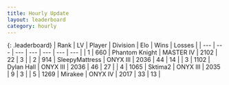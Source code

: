 ```yaml
---
title: Hourly Update
layout: leaderboard
category: hourly
---
```


{: .leaderboard}
| Rank | LV | Player | Division | Elo | Wins | Losses |
| --- | --- | --- | --- | --- | --- | --- |
| <span data-change="0">1</span> | 660 | <span title="ID: 742939">Phantom Knight</span> | MASTER IV | <span data-change="0">2102</span> | <span data-change="0">22</span> | <span data-change="0">3</span> |
| <span data-change="0">2</span> | 914 | <span title="ID: 153129">SleepyMattress</span> | ONYX III | <span data-change="0">2036</span> | <span data-change="0">44</span> | <span data-change="0">14</span> |
| <span data-change="1">3</span> | 1102 | <span title="ID: 174294">Dylan Hall</span> | ONYX III | <span data-change="11">2036</span> | <span data-change="2">46</span> | <span data-change="0">27</span> |
| <span data-change="-1">4</span> | 1065 | <span title="ID: 402846">Sktima2</span> | ONYX III | <span data-change="0">2035</span> | <span data-change="0">9</span> | <span data-change="0">3</span> |
| <span data-change="0">5</span> | 1269 | <span title="ID: 416373">Mirakee</span> | ONYX IV | <span data-change="0">2017</span> | <span data-change="0">33</span> | <span data-change="0">13</span> |